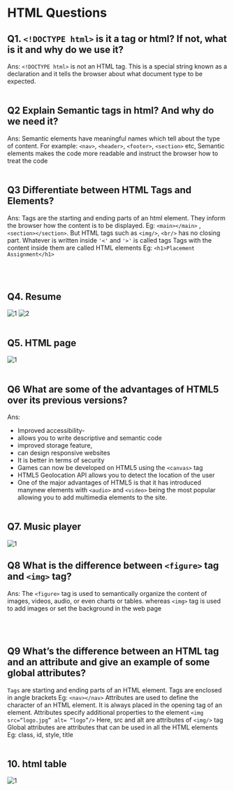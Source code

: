 # HTML Questions

## Q1. `<!DOCTYPE html>` is it a tag or html? If not, what is it and why do we use it?

Ans: `<!DOCTYPE html>` is not an HTML tag. This is a special string known as
a declaration and it tells the browser about what document type to be
expected.
<br/>
<br/>

## Q2 Explain Semantic tags in html? And why do we need it?

Ans: Semantic elements have meaningful names which tell about the type of
content. For example: `<nav>`, `<header>`, `<footer>`, `<section>` etc,
Semantic elements makes the code more readable and instruct the browser
how to treat the code
<br/>
<br/>

## Q3 Differentiate between HTML Tags and Elements?

Ans: Tags are the starting and ending parts of an html element. They inform
the browser how the content is to be displayed. Eg: `<main></main>` ,
`<section></section>`. But HTML tags such as `<img/>`, `<br/>` has no closing
part. Whatever is written inside `'<'` and `'>'` is called tags
Tags with the content inside them are called HTML elements
Eg: `<h1>Placement Assignment</h1>`

<br/>
<br/>

## Q4. Resume

![1](https://github.com/Zareel/PlacementAssignment_ZareelKalam/assets/110910838/cecceb44-4413-46e8-8f13-c8644cc3b6a2)
![2](https://github.com/Zareel/PlacementAssignment_ZareelKalam/assets/110910838/d9db2dfa-3045-495d-8999-c2df4c501c62)
<br/>
<br/>

## Q5. HTML page

![1](https://github.com/Zareel/PlacementAssignment_ZareelKalam/assets/110910838/cab8d20b-0e2f-460b-8618-05803551f6ec)
<br/>
<br/>

## Q6 What are some of the advantages of HTML5 over its previous versions?

Ans:

- Improved accessibility-
- allows you to write descriptive and semantic code
- improved storage feature,
- can design responsive websites
- It is better in terms of security
- Games can now be developed on HTML5 using the `<canvas>` tag
- HTML5 Geolocation API allows you to detect the location of the user
- One of the major advantages of HTML5 is that it has introduced manynew elements with `<audio>` and `<video>` being the most popular allowing you to add multimedia elements to the site.
  <br/>
  <br/>

## Q7. Music player

![1](https://github.com/Zareel/PlacementAssignment_ZareelKalam/assets/110910838/60ac6e3d-3800-4db9-845b-0e64eba22829)

## Q8 What is the difference between `<figure>` tag and `<img>` tag?

Ans: The `<figure>` tag is used to semantically organize the content of
images, videos, audio, or even charts or tables. whereas
`<img>` tag is used to add images or set the background in the web page

<br/>
<br/>

## Q9 What’s the difference between an HTML tag and an attribute and give an example of some global attributes?

`Tags` are starting and ending parts of an HTML element. Tags are enclosed
in angle brackets
Eg: `<nav></nav>`
Attributes are used to define the character of an HTML element. It is always
placed in the opening tag of an element. Attributes specify additional
properties to the element
`<img src=“logo.jpg” alt= “logo”/>`
Here, src and alt are attributes of `<img/>` tag
Global attributes are attributes that can be used in all the HTML elements
Eg: class, id, style, title
<br/>
<br/>

## 10. html table

![1](https://github.com/Zareel/PlacementAssignment_ZareelKalam/assets/110910838/69432fb4-4a43-4f78-bacf-a8bd4eb0cc08)
